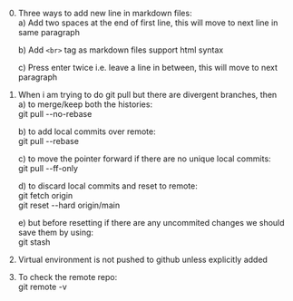 0) Three ways to add new line in markdown files:  
   a) Add two spaces at the end of first line, this will move to next line in same paragraph
   
   b) Add `<br>` tag as markdown files support html syntax<br>
   
   c) Press enter twice i.e. leave a line in between, this will move to next paragraph

2) When i am trying to do git pull but there are divergent branches, then  
   a) to merge/keep both the histories:  
   git pull --no-rebase
   
   b) to add local commits over remote:  
   git pull --rebase
   
   c) to move the pointer forward if there are no unique local commits:  
   git pull --ff-only
   
   d) to discard local commits and reset to remote:  
   git fetch origin  
   git reset --hard origin/main
   
   e) but before resetting if there are any uncommited changes we should save them by using:  
   git stash


3) Virtual environment is not pushed to github unless explicitly added

4) To check the remote repo:  
   git remote -v
